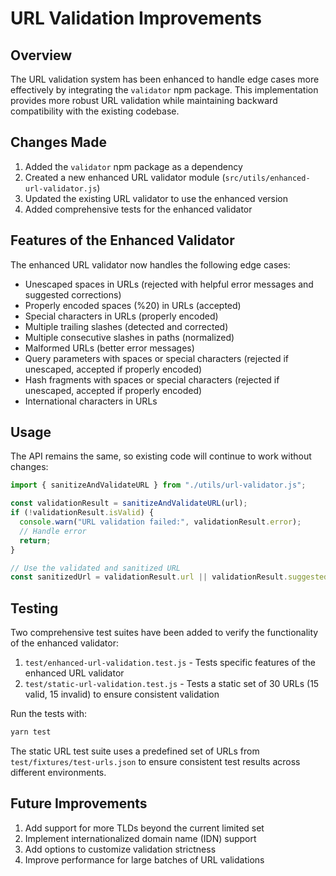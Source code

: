 # URL Validation Improvements

## Overview

The URL validation system has been enhanced to handle edge cases more effectively by integrating the `validator` npm package. This implementation provides more robust URL validation while maintaining backward compatibility with the existing codebase.

## Changes Made

1. Added the `validator` npm package as a dependency
2. Created a new enhanced URL validator module (`src/utils/enhanced-url-validator.js`)
3. Updated the existing URL validator to use the enhanced version
4. Added comprehensive tests for the enhanced validator

## Features of the Enhanced Validator

The enhanced URL validator now handles the following edge cases:

- Unescaped spaces in URLs (rejected with helpful error messages and suggested corrections)
- Properly encoded spaces (%20) in URLs (accepted)
- Special characters in URLs (properly encoded)
- Multiple trailing slashes (detected and corrected)
- Multiple consecutive slashes in paths (normalized)
- Malformed URLs (better error messages)
- Query parameters with spaces or special characters (rejected if unescaped, accepted if properly encoded)
- Hash fragments with spaces or special characters (rejected if unescaped, accepted if properly encoded)
- International characters in URLs

## Usage

The API remains the same, so existing code will continue to work without changes:

```javascript
import { sanitizeAndValidateURL } from "./utils/url-validator.js";

const validationResult = sanitizeAndValidateURL(url);
if (!validationResult.isValid) {
  console.warn("URL validation failed:", validationResult.error);
  // Handle error
  return;
}

// Use the validated and sanitized URL
const sanitizedUrl = validationResult.url || validationResult.suggestedUrl || validationResult.originalUrl;
```

## Testing

Two comprehensive test suites have been added to verify the functionality of the enhanced validator:

1. `test/enhanced-url-validation.test.js` - Tests specific features of the enhanced URL validator
2. `test/static-url-validation.test.js` - Tests a static set of 30 URLs (15 valid, 15 invalid) to ensure consistent validation

Run the tests with:

```bash
yarn test
```

The static URL test suite uses a predefined set of URLs from `test/fixtures/test-urls.json` to ensure consistent test results across different environments.

## Future Improvements

1. Add support for more TLDs beyond the current limited set
2. Implement internationalized domain name (IDN) support
3. Add options to customize validation strictness
4. Improve performance for large batches of URL validations

